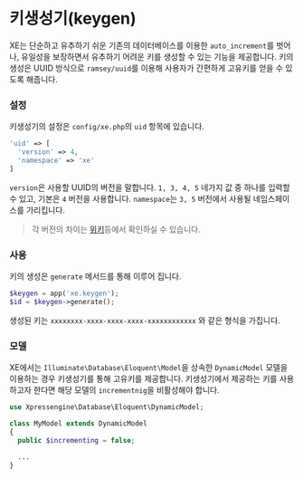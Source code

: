 # 키생성기(keygen)

XE는 단순하고 유추하기 쉬운 기존의 데이터베이스를 이용한 `auto_increment`를 벗어나, 유일성을 보장하면서 유추하기 어려운 키를 생성할 수 있는 기능을 제공합니다. 키의 생성은 UUID 방식으로 `ramsey/uuid`를 이용해 사용자가 간편하게 고유키를 얻을 수 있도록 해줍니다.

### 설정

키생성기의 설정은 `config/xe.php`의 `uid` 항목에 있습니다. 
```php
'uid' => [
  'version' => 4,
  'namespace' => 'xe'
]
```

`version`은 사용할 UUID의 버전을 말합니다. `1, 3, 4, 5` 네가지 값 중 하나를 입력할 수 있고, 기본은 `4` 버전을 사용합니다. `namespace`는 `3, 5` 버전에서 사용될 네임스페이스를 가리킵니다.

> 각 버전의 차이는 [위키](https://en.wikipedia.org/wiki/Universally_unique_identifier)등에서 확인하실 수 있습니다.

### 사용

키의 생성은 `generate` 메서드를 통해 이루어 집니다.

```php
$keygen = app('xe.keygen');
$id = $keygen->generate();
```

생성된 키는 `xxxxxxxx-xxxx-xxxx-xxxx-xxxxxxxxxxxx` 와 같은 형식을 가집니다.

### 모델

XE에서는 `Illuminate\Database\Eloquent\Model`을 상속한 `DynamicModel` 모델을 이용하는 경우 키생성기를 통해 고유키를 제공합니다. 키생성기에서 제공하는 키를 사용하고자 한다면 해당 모델의 `incrementnig`을 비활성해야 합니다.

```php
use Xpressengine\Database\Eloquent\DynamicModel;

class MyModel extends DynamicModel
{
  public $incrementing = false;
  
  ...
}
```